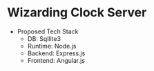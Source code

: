 # Wizarding Clock Server
- Proposed Tech Stack
    - DB: Sqllite3
    - Runtime: Node.js
    - Backend: Express.js
    - Frontend: Angular.js
